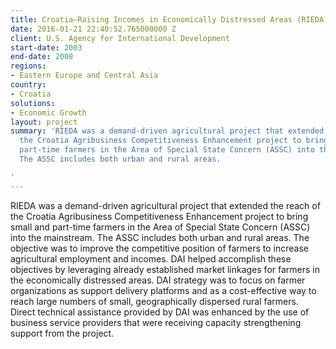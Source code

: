 ```yaml
---
title: Croatia—Raising Incomes in Economically Distressed Areas (RIEDA)
date: 2016-01-21 22:40:52.765000000 Z
client: U.S. Agency for International Development
start-date: 2003
end-date: 2008
regions:
- Eastern Europe and Central Asia
country:
- Croatia
solutions:
- Economic Growth
layout: project
summary: 'RIEDA was a demand-driven agricultural project that extended the reach of
  the Croatia Agribusiness Competitiveness Enhancement project to bring small and
  part-time farmers in the Area of Special State Concern (ASSC) into the mainstream.
  The ASSC includes both urban and rural areas.

'
---
```


RIEDA was a demand-driven agricultural project that extended the reach of the Croatia Agribusiness Competitiveness Enhancement project to bring small and part-time farmers in the Area of Special State Concern (ASSC) into the mainstream. The ASSC includes both urban and rural areas. The objective was to improve the competitive position of farmers to increase agricultural employment and incomes. DAI helped accomplish these objectives by leveraging already established market linkages for farmers in the economically distressed areas. DAI strategy was to focus on farmer organizations as support delivery platforms and as a cost-effective way to reach large numbers of small, geographically dispersed rural farmers. Direct technical assistance provided by DAI was enhanced by the use of business service providers that were receiving capacity strengthening support from the project.
